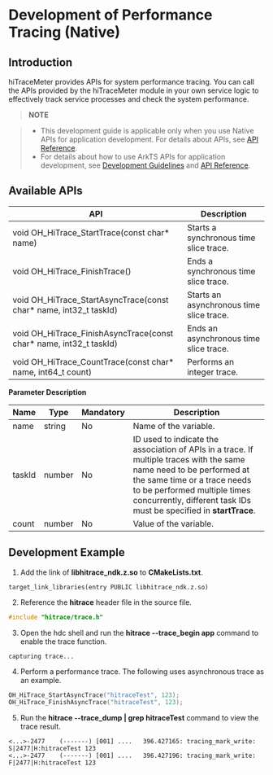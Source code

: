 # Development of Performance Tracing (Native)

## Introduction

hiTraceMeter provides APIs for system performance tracing. You can call the APIs provided by the hiTraceMeter module in your own service logic to effectively track service processes and check the system performance.
> **NOTE**

> - This development guide is applicable only when you use Native APIs for application development. For details about APIs, see [API Reference](../reference/native-apis/_hitrace.md).
> - For details about how to use ArkTS APIs for application development, see [Development Guidelines](hitracemeter-guidelines.md) and [API Reference](../reference/apis/js-apis-hitracemeter.md).

## Available APIs

| API| Description|
| -------- | -------- |
| void OH_HiTrace_StartTrace(const char* name) | Starts a synchronous time slice trace.|
| void OH_HiTrace_FinishTrace() | Ends a synchronous time slice trace.|
| void OH_HiTrace_StartAsyncTrace(const char* name, int32_t taskId) | Starts an asynchronous time slice trace.|
| void OH_HiTrace_FinishAsyncTrace(const char* name, int32_t taskId) | Ends an asynchronous time slice trace.|
| void OH_HiTrace_CountTrace(const char* name, int64_t count) | Performs an integer trace.|

**Parameter Description**

| Name| Type| Mandatory| Description                                                        |
| ------ | ------ | ---- | ------------------------------------------------------------ |
| name   | string | No  | Name of the variable.|
| taskId | number | No  | ID used to indicate the association of APIs in a trace. If multiple traces with the same name need to be performed at the same time or a trace needs to be performed multiple times concurrently, different task IDs must be specified in **startTrace**.|
| count  | number | No  | Value of the variable. |

## Development Example

1. Add the link of **libhitrace_ndk.z.so** to **CMakeLists.txt**.
  ```
  target_link_libraries(entry PUBLIC libhitrace_ndk.z.so)
  ```
2. Reference the **hitrace** header file in the source file.
  ```c++
  #include "hitrace/trace.h"
  ```
3. Open the hdc shell and run the **hitrace --trace_begin app** command to enable the trace function.
  ```shell
  capturing trace...
  ```
4. Perform a performance trace. The following uses asynchronous trace as an example.
  ```c++
  OH_HiTrace_StartAsyncTrace("hitraceTest", 123);
  OH_HiTrace_FinishAsyncTrace("hitraceTest", 123);
  ```
5. Run the **hitrace --trace_dump | grep hitraceTest** command to view the trace result.
  ```shell
  <...>-2477    (-------) [001] ....   396.427165: tracing_mark_write: S|2477|H:hitraceTest 123
  <...>-2477    (-------) [001] ....   396.427196: tracing_mark_write: F|2477|H:hitraceTest 123
  ```
